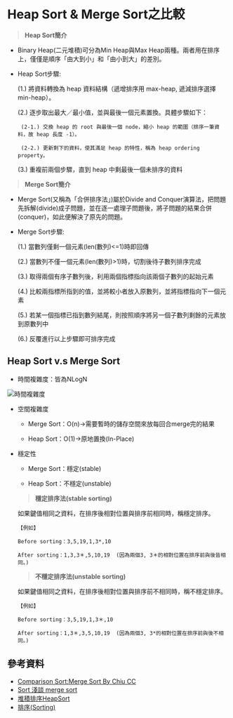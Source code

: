 # **Heap Sort & Merge Sort之比較**

> **Heap Sort簡介** 
* Binary Heap(二元堆積)可分為Min Heap與Max Heap兩種。兩者用在排序上，僅僅是順序「由大到小」和「由小到大」的差別。

* Heap Sort步驟:

  (1.) 將資料轉換為 heap 資料結構（遞增排序用 max-heap, 遞減排序選擇 min-heap）。
  
  (2.) 逐步取出最大／最小值，並與最後一個元素置換。具體步驟如下：
       
       (2-1.) 交換 heap 的 root 與最後一個 node，縮小 heap 的範圍（排序一筆資料，故 heap 長度 -1）。
       
       (2-2.) 更新剩下的資料，使其滿足 heap 的特性，稱為 heap ordering property。
       
  (3.) 重複前兩個步驟，直到 heap 中剩最後一個未排序的資料

> **Merge Sort簡介**
* Merge Sort(又稱為「合併排序法」)屬於Divide and Conquer演算法，把問題先拆解(divide)成子問題，並在逐一處理子問題後，將子問題的結果合併(conquer)，如此便解決了原先的問題。

* Merge Sort步驟:

  (1.) 當數列僅剩一個元素(len(數列)<=1)時即回傳
 
  (2.) 當數列不僅一個元素(len(數列)>1)時，切割後待子數列排序完成
 
  (3.) 取得兩個有序子數列後，利用兩個指標指向該兩個子數列的起始元素
 
  (4.) 比較兩指標所指到的值，並將較小者放入原數列，並將指標指向下一個元素
 
  (5.) 若某一個指標已指到數列結尾，則按照順序將另一個子數列剩餘的元素放到原數列中
 
  (6.) 反覆進行以上步驟即可排序完成

## **Heap Sort v.s Merge Sort**
  * 時間複雜度：皆為NLogN
  
  ![時間複雜度](https://github.com/yuu0223/code-learning/blob/master/image/%E6%99%82%E9%96%93%E8%A4%87%E9%9B%9C%E5%BA%A6.png)
  
  * 空間複雜度
  
    * Merge Sort：O(n)->需要暫時的儲存空間來放每回合merge完的結果
    
    * Heap Sort：O(1)->原地置換(In-Place)

  * 穩定性
    
    * Merge Sort：穩定(stable)
    
    * Heap Sort：不穩定(unstable)
    
    > **穩定排序法(stable sorting)**
    
    如果鍵值相同之資料，在排序後相對位置與排序前相同時，稱穩定排序。

        【例如】

        Before sorting：3,5,19,1,3*,10

        After sorting：1,3,3＊,5,10,19  (因為兩個3, 3＊的相對位置在排序前與後皆相同。)

     > **不穩定排序法(unstable sorting)**
     
     如果鍵值相同之資料，在排序後相對位置與排序前不相同時，稱不穩定排序。

        【例如】

        Before sorting：3,5,19,1,3＊,10

        After sorting：1,3＊,3,5,10,19  (因為兩個3, 3*的相對位置在排序前與後不相同。)
    
  
## **參考資料**
* [Comparison Sort:Merge Sort By Chiu CC](http://alrightchiu.github.io/SecondRound/comparison-sort-merge-sorthe-bing-pai-xu-fa.html)
* [Sort 淺談 merge sort](https://blog.kuoe0.tw/posts/2013/03/06/sort-about-merge-sort/)
* [堆積排序HeapSort](https://rust-algo.club/sorting/heapsort/)
* [排序(Sorting)](http://spaces.isu.edu.tw/upload/18833/3/web/sorting.htm)

